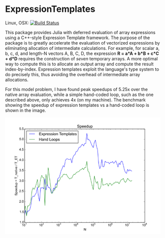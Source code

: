# ExpressionTemplates

Linux, OSX: [![Build Status](https://api.travis-ci.org/tjolsen/ExpressionTemplates.jl.svg?branch=master)](https://travis-ci.org/tjolsen/ExpressionTemplates.jl)

This package provides Julia with deferred evaluation of array expressions using a C++-style Expression Template framework.
The purpose of the package is to greatly accelerate the evaluation of
vectorized expressions by eliminating allocation of intermediate calculations.
For example, for scalar a, b, c, d, and length-N vectors A, B, C, D, the expression
**R = a\*A + b\*B + c\*C + d\*D**
requires the construction of *seven* temporary arrays.
A more optimal way to compute this is to allocate an output array
and compute the result index-by-index.
Expression templates exploit the language's type system to do precisely this, thus
avoiding the overhead of intermediate array allocations.

For this model problem, I have found peak speedups of 5.25x over the native array evaluation,
while a simple hand-coded loop, such as the one described above, only achieves 4x (on my machine).
The benchmark showing the speedup of expression templates vs a hand-coded loop is shown in the image.

![Performance Benchmark](benchmark.png)
